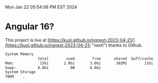 Mon Jan 22 05:54:08 PM EST 2024

# Angular 16?


This project is live at [https://kusl.github.io/ngnext-2023-04-21/](https://kusl.github.io/ngnext-2023-04-21/ "next!") thanks to Github.

```bash
System Memory
               total        used        free      shared  buff/cache   available
Mem:            15Gi       2.0Gi       3.0Gi       302Mi        11Gi        13Gi
Swap:          8.0Gi          0B       8.0Gi
System Storage
786M	.
